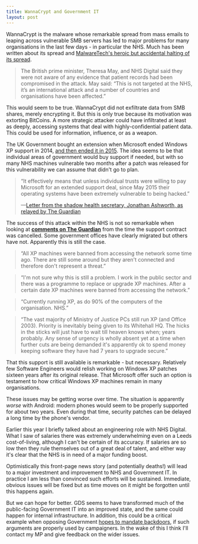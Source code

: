 ```yaml
---
title: WannaCrypt and Government IT
layout: post
---
```

WannaCrypt is the malware whose remarkable spread from mass emails to leaping across vulnerable SMB servers has led to major problems for many organisations in the last few days - in particular the NHS. Much has been written about its spread and [MalwareTech's heroic but accidental halting of its spread](https://www.malwaretech.com/2017/05/how-to-accidentally-stop-a-global-cyber-attacks.html).

> The British prime minister, Theresa May, and NHS Digital said they were not aware of any evidence that patient records had been compromised in the attack. May said: “This is not targeted at the NHS, it’s an international attack and a number of countries and organisations have been affected.”

This would seem to be true. WannaCrypt did not exfiltrate data from SMB shares, merely encrypting it. But this is only true because its motivation was extorting BitCoins. A more strategic attacker could have infiltrated at least as deeply, accessing systems that deal with highly-confidential patient data. This could be used for information, influence, or as a weapon.
<!--more-->

<!--This gives an excellent view of how effective an attacker with different motives could be. WannaCrypt is a BitCoin extortion scheme, but other attackers (such as the vulnerability's presumed original discover, the NSA) are probably more interested in gathering information. It's clear this malware reached computers used to access highly-confidential patient databases and handle medical scans. WannaCrypt disabled the systems, but a more systematic attack could retrieve or manipulate information.-->

The UK Government bought an extension when Microsoft ended Windows XP support in 2014, [and then ended it in 2015](https://governmenttechnology.blog.gov.uk/2015/05/22/update-on-the-customer-support-agreement-for-windows-xp/). The idea seems to be that individual areas of government would buy support if needed, but with so many NHS machines vulnerable two months after a patch was released for this vulnerability we can assume that didn't go to plan.

> “It effectively means that unless individual trusts were willing to pay Microsoft for an extended support deal, since May 2015 their operating systems have been extremely vulnerable to being hacked.”
>
> &mdash;[Letter from the shadow health secretary, Jonathan Ashworth, as relayed by The Guardian](https://www.theguardian.com/society/2017/may/13/jeremy-hunt-ignored-warning-signs-before-cyber-attack-hit-nhs)

The success of this attack within the NHS is not so remarkable when looking at **[comments on The Guardian](https://www.theguardian.com/technology/2015/may/26/uk-government-pcs-open-to-hackers-as-paid-windows-xp-support-ends)** from the time the support contract was cancelled. Some government offices have clearly migrated but others have not. Apparently this is still the case.

> “All XP machines were banned from accessing the network some time ago. There are still some around but they aren't connected and therefore don't represent a threat.”

> “I'm not sure why this is still a problem. I work in the public sector and there was a programme to replace or upgrade XP machines. After a certain date XP machines were banned from accessing the network.”

> “Currently running XP, as do 90% of the computers of the organisation. NHS.”

> “The vast majority of Ministry of Justice PCs still run XP (and Office 2003). Priority is inevitably being given to its Whitehall HQ. The hicks in the sticks will just have to wait till heaven knows when; years probably. Any sense of urgency is wholly absent yet at a time when further cuts are being demanded it's apparently ok to spend money keeping software they have had 7 years to upgrade secure.”

That this support is still available is remarkable - but necessary. Relatively few Software Engineers would relish working on Windows XP patches sixteen years after its original release. That Microsoft offer such an option is testament to how critical Windows XP machines remain in many organisations.

These issues may be getting worse over time. The situation is apparently *worse* with Android: modern phones would seem to be properly supported for about two years. Even during that time, security patches can be delayed a long time by the phone's vendor.

Earlier this year I briefly talked about an engineering role with NHS Digital. What I saw of salaries there was extremely underwhelming even on a Leeds cost-of-living, although I can't be certain of its accuracy. If salaries are so low then they rule themselves out of a great deal of talent, and either way it's clear that the NHS is in need of a major funding boost.

Optimistically this front-page news story (and potentially deaths!) will lead to a major investment and improvement to NHS and Government IT. In practice I am less than convinced such efforts will be sustained. Immediate, obvious issues will be fixed but as time moves on it might be forgotten until this happens again.

But we can hope for better. GDS seems to have transformed much of the public-facing Government IT into an improved state, and the same could happen for internal infrastructure. In addition, this could be a critical example when opposing Government [hopes to mandate backdoors](https://www.theregister.co.uk/2017/05/04/uk_bulk_surveillance_powers_draft/), if such arguments are properly used by campaigners. In the wake of this I think I'll contact my MP and give feedback on the wider issues.
